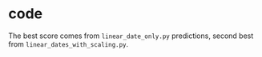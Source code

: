 # code

The best score comes from `linear_date_only.py` predictions, second best from `linear_dates_with_scaling.py`.
